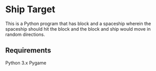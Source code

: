 # Ship Target

This is a Python program that has block and a spaceship wherein the spaceship should hit the block and the block and ship would move in random directions.

## Requirements
Python 3.x
Pygame
